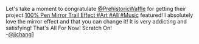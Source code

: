 Let's take a moment to congratulate [@PrehistoricWaffle](https://scratch.mit.edu/users/PrehistoricWaffle/) for getting their project [100% Pen Mirror Trail Effect #Art #All #Music](https://scratch.mit.edu/projects/724881947/) featured! I absolutely love the mirror effect and that you can change it! It is very addicting and satisfying! That's All For Now! Scratch On!       
                                                                                 -[@jjchang1](https://scratch.mit.edu/users/jjchang1/)